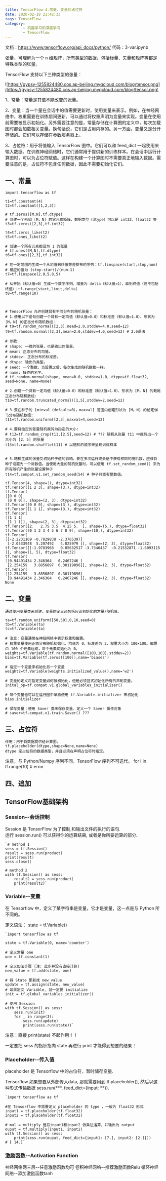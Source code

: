 ```yaml
---
title: TensorFlow-4.常量、变量和占位符
date: 2020-02-18 21:42:33
tags: TensorFlow
category:
        - 机器学习和深度学习
        - TensorFlow
---
```


文档：https://www.tensorflow.org/api_docs/python/
代码：3-var.ipynb

张量，可理解为一个 n 维矩阵，所有类型的数据，包括标量、矢量和矩阵等都是特殊类型的张量。

TensorFlow 支持以下三种类型的张量：

![https://gypsy-1255824480.cos.ap-beijing.myqcloud.com/blog/tensor.png](https://gypsy-1255824480.cos.ap-beijing.myqcloud.com/blog/tensor.png)

1、常量：常量是其值不能改变的张量。

2、变量：当一个量在会话中的值需要更新时，使用变量来表示。例如，在神经网络中，权重需要在训练期间更新，可以通过将权重声明为变量来实现。变量在使用前需要被显示初始化。另外需要注意的是，常量存储在计算图的定义中，每次加载图时都会加载相关变量。换句话说，它们是占用内存的。另一方面，变量又是分开存储的。它们可以存储在参数服务器上。

3、占位符：用于将值输入 TensorFlow 图中。它们可以和 feed_dict 一起使用来输入数据。在训练神经网络时，它们通常用于提供新的训练样本。在会话中运行计算图时，可以为占位符赋值。这样在构建一个计算图时不需要真正地输入数据。需要注意的是，占位符不包含任何数据，因此不需要初始化它们。

## 一、常量
```
import tensorflow as tf

t1=tf.constant(4)
t2=tf.constant([1,2,3])

# tf.zeros([M,N],tf.dtype)
# 创建一个形如 [M，N] 的零元素矩阵，数据类型（dtype）可以是 int32、float32 等
t3=tf.zeros([2,3],tf.int32)

t4=tf.zeros_like(t2)
t5=tf.ones_like(t2)

# 创建一个所有元素都设为 1 的张量
# tf.ones([M,N],tf.dtype)
t6=tf.ones([2,3],tf.int32)

# 在一定范围内生成一个从初值到终值等差排布的序列：tf.linspace(start,stop,num)
# 相应的值为 (stop-start)/(num-1)
t7=tf.linspace(2.0,5.0,5)

# 从开始（默认值=0）生成一个数字序列，增量为 delta（默认值=1），直到终值（但不包括终值）：tf.range(start,limit,delta)
t8=tf.range(10)



# TensorFlow 允许创建具有不同分布的随机张量：
# 1.使用以下语句创建一个具有一定均值（默认值=0.0）和标准差（默认值=1.0）、形状为 [M，N] 的正态分布随机数组：
# t9=tf.random_normal([2,3],mead=2.0,stddev=4.0,seed=12)
t9=tf.random.normal([2,3],mean=2.0,stddev=4.0,seed=12) # 2.0语法

# 参数:
# shape: 一维的张量，也是输出的张量。
# mean: 正态分布的均值。
# stddev: 正态分布的标准差。
# dtype: 输出的类型。
# seed: 一个整数，当设置之后，每次生成的随机数都一样。
# name: 操作的名字。
# tf.random.normal(shape, mean=0.0, stddev=1.0, dtype=tf.float32, seed=None, name=None)

# 2.创建一个具有一定均值（默认值=0.0）和标准差（默认值=1.0）、形状为 [M，N] 的截尾正态分布随机数组:
t10=tf.random.truncated_normal([1,5],stddev=2,seed=12)

# 3.要在种子的 [minval（default=0），maxval] 范围内创建形状为 [M，N] 的给定伽马分布随机数组:
t11=tf.random.uniform([2,3],maxval=4,seed=12)

# 4.要将给定的张量随机裁剪为指定的大小:
# t12=tf.random_crop(t11,[2,5],seed=12) # ??? 随机从张量 t11 中裁剪出一个大小为 [2，5] 的张量
t13=tf.random.shuffle(t11) # 以随机的顺序来呈现训练样本


# 5.随机生成的张量受初始种子值的影响。要在多次运行或会话中获得相同的随机数，应该将种子设置为一个常数值。当使用大量的随机张量时，可以使用 tf.set_random_seed() 来为所有随机产生的张量设置种子
t14=tf.compat.v1.set_random_seed(54) # 种子只能有整数值。
```

```
tf.Tensor(4, shape=(), dtype=int32)
tf.Tensor([1 2 3], shape=(3,), dtype=int32)
tf.Tensor(
[[0 0 0]
 [0 0 0]], shape=(2, 3), dtype=int32)
tf.Tensor([0 0 0], shape=(3,), dtype=int32)
tf.Tensor([1 1 1], shape=(3,), dtype=int32)
tf.Tensor(
[[1 1 1]
 [1 1 1]], shape=(2, 3), dtype=int32)
tf.Tensor([2.   2.75 3.5  4.25 5.  ], shape=(5,), dtype=float32)
tf.Tensor([0 1 2 3 4 5 6 7 8 9], shape=(10,), dtype=int32)
tf.Tensor(
[[-2.2231169 -0.7829838 -2.3765397]
 [-2.0533948  5.207492   4.025979 ]], shape=(2, 3), dtype=float32)
tf.Tensor([[-1.9783968   0.05632517 -3.7346437  -0.21532871 -1.6093115 ]], shape=(1, 5), dtype=float32)
tf.Tensor(
[[0.94491434 2.346364   0.2467246 ]
 [2.254159   3.8856897  0.30119896]], shape=(2, 3), dtype=float32)
tf.Tensor(
[[2.254159   3.8856897  0.30119896]
 [0.94491434 2.346364   0.2467246 ]], shape=(2, 3), dtype=float32)
None
```

## 二、变量
    通过使用变量类来创建。变量的定义还包括应该初始化的常量/随机值。

```
ta=tf.random.uniform([50,50],0,10,seed=0)
tb=tf.Variable(ta)
tc=tf.Variable(ta)

# 注意：变量通常在神经网络中表示权重和偏置。
# 权重变量使用正态分布随机初始化，均值为 0，标准差为 2，权重大小为 100×100。偏置由 100 个元素组成，每个元素初始化为 0。
weights=tf.Variable(tf.random.normal([100,100],stddev=2))
bias=tf.Variable(tf.zeros([100]),name='biases')

# 指定一个变量来初始化另一个变量
weight2=tf.Variable(weights.initialized_value(),name='w2')

# 变量的定义将指定变量如何被初始化，但是必须显式初始化所有的声明变量。
inital_op=tf.compat.v1.global_variables_initializer()

# 每个变量也可以在运行图中单独使用 tf.Variable.initializer 来初始化
bias.initializer

# 保存变量：使用 Saver 类来保存变量，定义一个 Saver 操作对象
# saver=tf.compat.v1.train.Saver() ???
```

## 三、占位符

    作用：用于将数据提供给计算图。
    tf.placeholder(dtype,shape=None,name=None)
    dtype 定占位符的数据类型，并且必须在声明占位符时指定。

注意，与 Python/Numpy 序列不同，TensorFlow 序列不可迭代。
for i in tf.range(10) # error


## 四、追加

## TensorFlow基础架构
### Session--会话控制
Session 是 TensorFlow 为了控制,和输出文件的执行的语句.  
运行 session.run() 可以获得你的运算结果, 或者是你所要运算的部分.

    `# method 1
    sess = tf.Session()
    result = sess.run(product)
    print(result)
    sess.close()
    
    # method 2
    with tf.Session() as sess:
        result2 = sess.run(product)
        print(result2)`
### Variable--变量
在 Tensorflow 中，定义了某字符串是变量，它才是变量，这一点是与 Python 所不同的。

定义语法： state = tf.Variable()

    `import tensorflow as tf

    state = tf.Variable(0, name='counter')
    
    # 定义常量 one
    one = tf.constant(1)
    
    # 定义加法步骤 (注: 此步并没有直接计算)
    new_value = tf.add(state, one)
    
    # 将 State 更新成 new_value
    update = tf.assign(state, new_value)
    # 如果定义 Variable, 就一定要 initialize
    init = tf.global_variables_initializer()
     
    # 使用 Session
    with tf.Session() as sess:
        sess.run(init)
        for _ in range(3):
            sess.run(update)
            print(sess.run(state))`
注意：直接 print(state) 不起作用！！

一定要把 sess 的指针指向 state 再进行 print 才能得到想要的结果！
### Placeholder--传入值
placeholder 是 Tensorflow 中的占位符，暂时储存变量.

Tensorflow 如果想要从外部传入data, 那就需要用到 tf.placeholder(), 然后以这种形式传输数据 sess.run(***, feed_dict={input: **}).

    `import tensorflow as tf

    #在 Tensorflow 中需要定义 placeholder 的 type ，一般为 float32 形式
    input1 = tf.placeholder(tf.float32)
    input2 = tf.placeholder(tf.float32)
    
    # mul = multiply 是将input1和input2 做乘法运算，并输出为 output 
    ouput = tf.multiply(input1, input2)
    with tf.Session() as sess:
        print(sess.run(ouput, feed_dict={input1: [7.], input2: [2.]}))
    # [ 14.]`
### 激励函数--Activation Function
神经网络两三层--任意激励函数均可
卷积神经网络--推荐激励函数Relu
循环神经网络--添加激励函数tanh
